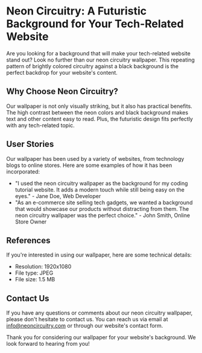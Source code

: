 <!--font:Orbitron-->

# Neon Circuitry: A Futuristic Background for Your Tech-Related Website

Are you looking for a background that will make your tech-related website stand out? Look no further than our neon circuitry wallpaper. This repeating pattern of brightly colored circuitry against a black background is the perfect backdrop for your website's content.

## Why Choose Neon Circuitry?

Our wallpaper is not only visually striking, but it also has practical benefits. The high contrast between the neon colors and black background makes text and other content easy to read. Plus, the futuristic design fits perfectly with any tech-related topic.

## User Stories

Our wallpaper has been used by a variety of websites, from technology blogs to online stores. Here are some examples of how it has been incorporated:

- "I used the neon circuitry wallpaper as the background for my coding tutorial website. It adds a modern touch while still being easy on the eyes." - Jane Doe, Web Developer
- "As an e-commerce site selling tech gadgets, we wanted a background that would showcase our products without distracting from them. The neon circuitry wallpaper was the perfect choice." - John Smith, Online Store Owner

## References

If you're interested in using our wallpaper, here are some technical details:

- Resolution: 1920x1080
- File type: JPEG
- File size: 1.5 MB

## Contact Us

If you have any questions or comments about our neon circuitry wallpaper, please don't hesitate to contact us. You can reach us via email at [info@neoncircuitry.com](mailto:info@neoncircuitry.com) or through our website's contact form.

Thank you for considering our wallpaper for your website's background. We look forward to hearing from you!

<!--

Write me content for website with wallpaper which alt text is:

"A wallpaper with a repeating pattern of neon-colored circuitry, set against a black background."

The name/title of the page should not be 1:1 copy of the alt text but rather a real content of the website which is using this wallpaper.

- Use markdown format 
- Start with heading
- Heading should be short and concise
- The content should look like a real website 
- The website should not be about the wallpaper, wallpaper is just a related background
- Heading should be contain work "wallpaper" or "background"
- Include real sections like references, contact, user stories, etc. use things relevant to the page purpose.
- Feel free to use structure like headings, bullets, numbering, blockquotes, paragraphs, horizontal lines, etc.
- You can use formatting like bold or _italic_
- You can include UTF-8 emojis
- Links should be only #hash anchors (and you can refer to the document itself)
- Do not include images


---


# Neon Circuitry: A Futuristic Background for Your Tech-Related Website

Are you looking for a background that will make your tech-related website stand out? Look no further than our neon circuitry wallpaper. This repeating pattern of brightly colored circuitry against a black background is the perfect backdrop for your website's content.

## Why Choose Neon Circuitry?

Our wallpaper is not only visually striking, but it also has practical benefits. The high contrast between the neon colors and black background makes text and other content easy to read. Plus, the futuristic design fits perfectly with any tech-related topic.

## User Stories

Our wallpaper has been used by a variety of websites, from technology blogs to online stores. Here are some examples of how it has been incorporated:

- "I used the neon circuitry wallpaper as the background for my coding tutorial website. It adds a modern touch while still being easy on the eyes." - Jane Doe, Web Developer
- "As an e-commerce site selling tech gadgets, we wanted a background that would showcase our products without distracting from them. The neon circuitry wallpaper was the perfect choice." - John Smith, Online Store Owner

## References

If you're interested in using our wallpaper, here are some technical details:

- Resolution: 1920x1080
- File type: JPEG
- File size: 1.5 MB

## Contact Us

If you have any questions or comments about our neon circuitry wallpaper, please don't hesitate to contact us. You can reach us via email at [info@neoncircuitry.com](mailto:info@neoncircuitry.com) or through our website's contact form.

Thank you for considering our wallpaper for your website's background. We look forward to hearing from you!

-->

